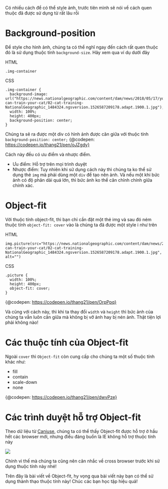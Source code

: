 Có nhiều cách để có thể style ảnh, trước tiên mình sẽ nói về cách quen thuộc đã được sử dụng từ rất lâu rồi

# Background-position

Để style cho hình ảnh, chúng ta có thể nghĩ ngay đến cách rất quen thuộc đó là sử dụng thuộc tính `background-size`. Hãy xem qua ví dụ dưới đây

HTML
```
.img-container
```

CSS
```
.img-container {
  background-image: url("https://news.nationalgeographic.com/content/dam/news/2018/05/17/you-can-train-your-cat/02-cat-training-NationalGeographic_1484324.ngsversion.1526587209178.adapt.1900.1.jpg");
  width: 100%;
  height: 400px;
  background-position: center;
}
```

Chúng ta sẽ ra được một div có hình ảnh được căn giữa với thuộc tính `background-position: center;`
{@codepen: https://codepen.io/thang21/pen/oJZgdy}

Cách này đều có ưu điểm và nhược điểm.
- Ưu điểm: Hỗ trợ trên mọi trình duyệt
- Nhược điểm: Tuy nhiên khi sử dụng cách này thì chúng ta ko thể sử dụng thẻ `img` mà phải dùng một `div` để tạo nên ảnh. Và nếu một khi bức ảnh có độ phân dải quá lớn, thì bức ảnh ko thể căn chỉnh chính giữa chính xác.

# Object-fit
Với thuộc tính object-fit, thì bạn chỉ cần đặt một thẻ img và sau đó ném thuộc tính `object-fit: cover` vào là chúng ta đã được một style i như trên

HTML
```
img.picture(src="https://news.nationalgeographic.com/content/dam/news/2018/05/17/you-can-train-your-cat/02-cat-training-NationalGeographic_1484324.ngsversion.1526587209178.adapt.1900.1.jpg", alt="")
```

CSS
```
.picture {
  width: 100%;
  height: 400px;
  object-fit: cover;
}
```
{@codepen: https://codepen.io/thang21/pen/OrpPpq}

Và cũng với cách này, thì khi ta thay đổi `width` và `height` thì bức ảnh của chúng ta vẫn luôn căn giữa mà không bị vỡ ảnh hay bị nén ảnh. Thật tiện lợi phải không nào!

# Các thuộc tính của Object-fit
Ngoài `cover` thì `Object-fit` còn cung cấp cho chúng ta một số thuộc tính khác như:
- fill
- contain
- scale-down
- none

{@codepen: https://codepen.io/thang21/pen/dwvPze}

# Các trình duyệt hỗ trợ Object-fit
Theo dữ liệu từ [Caniuse](https://caniuse.com), chúng ta có thể thấy Object-fit được hỗ trợ ở hầu hết các browser mới, nhưng điều đáng buồn là IE không hỗ trợ thuộc tính này

![](https://images.viblo.asia/fc4b48a0-4064-4f36-8d54-ccf3c235e9b6.png)

Chính vì thế mà chúng ta cũng nên cân nhắc về cross browser trước khi sử dụng thuộc tính này nhé!

Trên đây là bài viết về Object-fit, hy vọng qua bài viết này bạn có thể sử dụng thành thạo thuộc tính này! Chúc các bạn học tập hiệu quả!